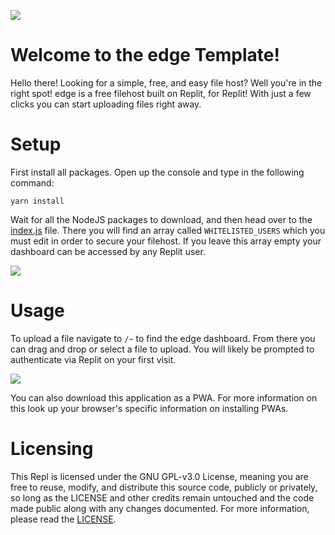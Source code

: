 [![](https://replit.com/badge/github/rayhanadev/edge)](https://replit.com/badge/github/rayhanadev/edge)

# Welcome to the **edge** Template!

Hello there! Looking for a simple, free, and easy file host? Well you're in the right
spot! edge is a free filehost built on Replit, for Replit! With just a few clicks you
can start uploading files right away.

# Setup
First install all packages. Open up the console and type in the following command:
```shell
yarn install
```

Wait for all the NodeJS packages to download, and then head over to the
[index.js](#index.js) file. There you will find an array called `WHITELISTED_USERS`
which you must edit in order to secure your filehost. If you leave this array empty
your dashboard can be accessed by any Replit user.

![](https://edge.furret.codes/f/edge-setup-1.png)

# Usage
To upload a file navigate to `/~` to find the edge dashboard. From there you can
drag and drop or select a file to upload. You will likely be prompted to authenticate
via Replit on your first visit.

![](https://edge.furret.codes/f/edge-setup-2.jpg)

You can also download this application as a PWA. For more information on this look up
your browser's specific information on installing PWAs.

# Licensing
This Repl is licensed under the GNU GPL-v3.0 License, meaning you are free to reuse,
modify, and distribute this source code, publicly or privately, so long as the
LICENSE and other credits remain untouched and the code made public along with any
changes documented. For more information, please read the [LICENSE](#LICENSE).